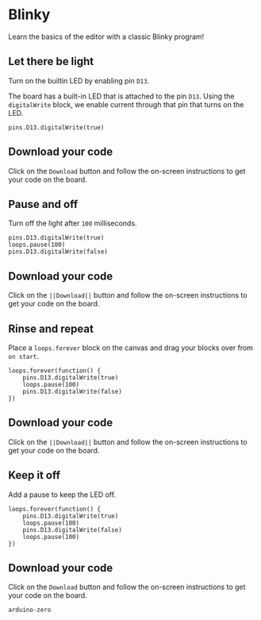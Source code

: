 # Blinky

Learn the basics of the editor with a classic Blinky program!

## Let there be light

Turn on the builtin LED by enabling pin `D13`.

The board has a built-in LED that is attached to the pin `D13`. Using the `digitalWrite` block, we enable current through that pin that turns on the LED.

```blocks
pins.D13.digitalWrite(true)
```

## Download your code

Click on the `Download` button and follow the on-screen instructions to get your code on the board.

## Pause and off

Turn off the light after `100` milliseconds.

```blocks
pins.D13.digitalWrite(true)
loops.pause(100)
pins.D13.digitalWrite(false)
```

## Download your code

Click on the `||Download||` button and follow the on-screen instructions to get your code on the board.

## Rinse and repeat

Place a `loops.forever` block on the canvas and drag your blocks over from `on start`.

```blocks
loops.forever(function() {
    pins.D13.digitalWrite(true)
    loops.pause(100)
    pins.D13.digitalWrite(false)
})
```

## Download your code

Click on the `||Download||` button and follow the on-screen instructions to get your code on the board.

## Keep it off

Add a pause to keep the LED off.

```blocks
loops.forever(function() {
    pins.D13.digitalWrite(true)
    loops.pause(100)
    pins.D13.digitalWrite(false)
    loops.pause(100)    
})
```

## Download your code

Click on the `Download` button and follow the on-screen instructions to get your code on the board.

```package
arduino-zero
```